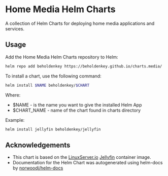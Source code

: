 # Home Media Helm Charts

A collection of Helm Charts for deploying home media applications and services.

## Usage

Add the Home Media Helm Charts repository to Helm:

```bash
helm repo add beholdenkey https://beholdenkey.github.io/charts.media/
```

To install a chart, use the following command:

```bash
helm install $NAME beholdenkey/$CHART
```

Where:

- $NAME - is the name you want to give the installed Helm App
- $CHART_NAME - name of the chart found in charts directory

Example:

```bash
helm install jellyfin beholdenkey/jellyfin
```

## Acknowledgements

- This chart is based on the [LinuxServer.io](https://www.linuxserver.io/) [Jellyfin](https://github.com/linuxserver/docker-jellyfin) container image.
- Documentation for the Helm Chart was autogenerated using helm-docs by [norwoodj/helm-docs](https://github.com/norwoodj/helm-docs)

